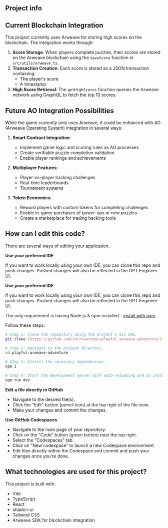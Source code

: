 

## Project info



## Current Blockchain Integration

This project currently uses Arweave for storing high scores on the blockchain. The integration works through:

1. **Score Storage**: When players complete puzzles, their scores are stored on the Arweave blockchain using the `saveScore` function in `src/utils/arweave.ts`.
2. **Transaction Creation**: Each score is stored as a JSON transaction containing:
   - The player's score
   - A timestamp
3. **High Score Retrieval**: The `getHighScores` function queries the Arweave network using GraphQL to fetch the top 10 scores.

## Future AO Integration Possibilities

While the game currently only uses Arweave, it could be enhanced with AO (Arweave Operating System) integration in several ways:

1. **Smart Contract Integration**: 
   - Implement game logic and scoring rules as AO processes
   - Create verifiable puzzle completion validation
   - Enable player rankings and achievements

2. **Multiplayer Features**:
   - Player-vs-player hacking challenges
   - Real-time leaderboards
   - Tournament systems

3. **Token Economics**:
   - Reward players with custom tokens for completing challenges
   - Enable in-game purchases of power-ups or new puzzles
   - Create a marketplace for trading hacking tools

## How can I edit this code?
 
There are several ways of editing your application.

**Use your preferred IDE**

If you want to work locally using your own IDE, you can clone this repo and push changes. Pushed changes will also be reflected in the GPT Engineer UI.

**Use your preferred IDE**

If you want to work locally using your own IDE, you can clone this repo and push changes. Pushed changes will also be reflected in the GPT Engineer UI.

The only requirement is having Node.js & npm installed - [install with nvm](https://github.com/nvm-sh/nvm#installing-and-updating)

Follow these steps:

```sh
# Step 1: Clone the repository using the project's Git URL.
git clone [https://github.com/introvertmac/playful-arweave-adventure/](https://github.com/introvertmac/playful-arweave-adventure)

# Step 2: Navigate to the project directory.
cd playful-arweave-adventure

# Step 3: Install the necessary dependencies.
npm i

# Step 4: Start the development server with auto-reloading and an instant preview.
npm run dev
```

**Edit a file directly in GitHub**

- Navigate to the desired file(s).
- Click the "Edit" button (pencil icon) at the top right of the file view.
- Make your changes and commit the changes.

**Use GitHub Codespaces**

- Navigate to the main page of your repository.
- Click on the "Code" button (green button) near the top right.
- Select the "Codespaces" tab.
- Click on "New codespace" to launch a new Codespace environment.
- Edit files directly within the Codespace and commit and push your changes once you're done.

## What technologies are used for this project?

This project is built with:

- Vite
- TypeScript
- React
- shadcn-ui
- Tailwind CSS
- Arweave SDK for blockchain integration

